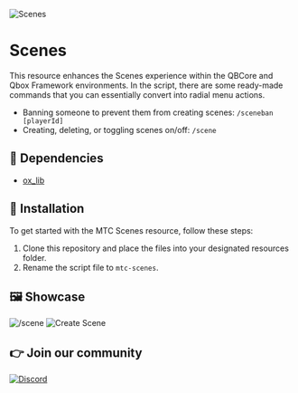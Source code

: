 ![Scenes](https://i.imgur.com/KHlDlCK.png)

# Scenes
This resource enhances the Scenes experience within the QBCore and Qbox Framework environments. In the script, there are some ready-made commands that you can essentially convert into radial menu actions.

- Banning someone to prevent them from creating scenes: ```/sceneban [playerId]```
- Creating, deleting, or toggling scenes on/off: ```/scene```

## 💾 Dependencies
- [ox_lib](https://github.com/overextended/ox_lib/releases)

## 🔌 Installation
To get started with the MTC Scenes resource, follow these steps:

1. Clone this repository and place the files into your designated resources folder.
2. Rename the script file to ```mtc-scenes```.

## 🖼️ Showcase

![/scene](https://i.imgur.com/OFwxsMi.png)
![Create Scene](https://i.imgur.com/wg7OD3Z.png)

## 👉 Join our community

[![Discord](https://discord.com/api/guilds/1075048579758035014/widget.png?style=banner2)](https://discord.gg/cFuv5BMWzK)
